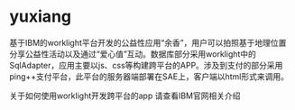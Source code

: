 yuxiang
=======

基于IBM的worklight平台开发的公益性应用“余香”，用户可以拍照基于地理位置分享公益性活动以及通过“爱心值”互动。数据库部分采用worklight中的SqlAdapter，应用主要以js、css等构建跨平台的APP。涉及到支付的部分采用ping++支付平台，此平台的服务器端部署在SAE上，客户端以html形式来调用。

关于如何使用worklight开发跨平台的app 请查看IBM官网相关介绍
